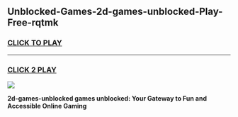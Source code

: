 
## Unblocked-Games-2d-games-unblocked-Play-Free-rqtmk
<h3>
<a href="https://premium76.site?title=2d-games-unblocked&ref=19M">CLICK TO PLAY</a></h3>
<hr>

<h3>
<a href="https://premium76.site?title=2d-games-unblocked&ref=19M">CLICK 2 PLAY</a>
  
</h3>

<a href="https://premium76.site?title=2d-games-unblocked&ref=19M"><img src="https://clearcache.store/games.png"></a>


**2d-games-unblocked games unblocked: Your Gateway to Fun and Accessible Online Gaming**

